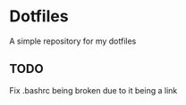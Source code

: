 # Dotfiles
A simple repository for my dotfiles


## TODO
Fix .bashrc being broken due to it being a link
